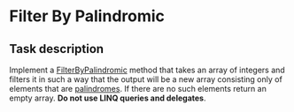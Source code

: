 # Filter By Palindromic

## Task description

Implement a [FilterByPalindromic](FilterByPalindromicTask/ArrayExtension.cs#L21) method that takes an array of integers and filters it in such a way that the output will be a new array consisting only of elements that are [palindromes](https://gitlab.com/epam-autocode-tasks/palindromic-number.git). If there are no such elements return an empty array. **Do not use LINQ queries and delegates**.        